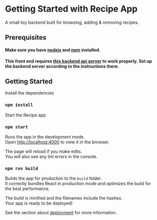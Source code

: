 # Getting Started with Recipe App

A small toy backend built for browsing, adding & removing recipes.

## Prerequisites

#### Make sure you have [nodejs](https://nodejs.org/en/) and [npm](https://www.npmjs.com/) installed.
#### This front end requires [this backend api server](https://github.com/MinutHQ/home-assignment-recipe-be.git) to work properly. Set up the backend server according to the instructions there.

## Getting Started
Install the dependencies
### `npm install`

Start the Recipe app
### `npm start`

Runs the app in the development mode.\
Open [http://localhost:4000](http://localhost:4000) to view it in the browser.

The page will reload if you make edits.\
You will also see any lint errors in the console.

### `npm run build`

Builds the app for production to the `build` folder.\
It correctly bundles React in production mode and optimizes the build for the best performance.

The build is minified and the filenames include the hashes.\
Your app is ready to be deployed!

See the section about [deployment](https://facebook.github.io/create-react-app/docs/deployment) for more information.
